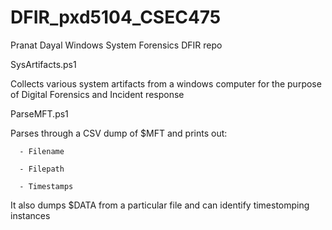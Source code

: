 # DFIR_pxd5104_CSEC475
Pranat Dayal 
Windows System Forensics DFIR repo

SysArtifacts.ps1 

  Collects various system artifacts from a windows computer for the purpose of Digital Forensics and Incident response 
 
 
ParseMFT.ps1

  Parses through a CSV dump of $MFT and prints out:
  
      - Filename 
      
      - Filepath 
      
      - Timestamps
      
      
  It also dumps $DATA from a particular file and can identify timestomping instances 
  
  
